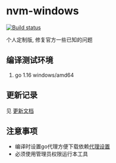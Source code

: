 # nvm-windows

[![Build status](https://ci.appveyor.com/api/projects/status/v0cexq0t8yntw6o7/branch/cn?svg=true)](https://ci.appveyor.com/project/alvis-zhao/nvm-windows/branch/cn)

个人定制版, 修复官方一些已知的问题

## 编译测试环境

1. go 1.16 windows/amd64

## 更新记录

见 [更新文档](./CHANGELOG.md)

## 注意事项

* 编译时设置go代理方便下载依赖[代理设置](https://goproxy.io/zh/docs/getting-started.html)
* 必须使用管理员权限运行本工具

